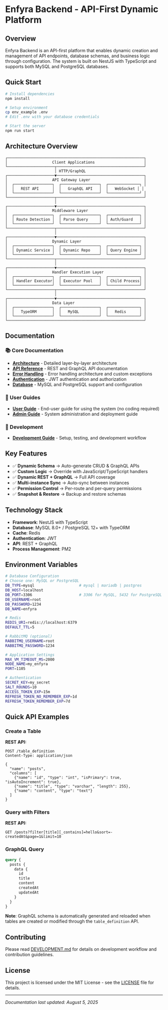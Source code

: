 # Enfyra Backend - API-First Dynamic Platform

## Overview

Enfyra Backend is an API-first platform that enables dynamic creation and management of API endpoints, database schemas, and business logic through configuration. The system is built on NestJS with TypeScript and supports both MySQL and PostgreSQL databases.

## Quick Start

```bash
# Install dependencies
npm install

# Setup environment
cp env_example .env
# Edit .env with your database credentials

# Start the server
npm run start
```

## Architecture Overview

```
┌─────────────────────────────────────────────────────────────┐
│                    Client Applications                      │
└─────────────────────┬───────────────────────────────────────┘
                      │ HTTP/GraphQL
┌─────────────────────▼───────────────────────────────────────┐
│                    API Gateway Layer                        │
│  ┌─────────────────┐  ┌─────────────────┐  ┌──────────────┐ │
│  │   REST API      │  │   GraphQL API   │  │   WebSocket │ │
│  └─────────────────┘  └─────────────────┘  └──────────────┘ │
└─────────────────────┬───────────────────────────────────────┘
                      │
┌─────────────────────▼───────────────────────────────────────┐
│                    Middleware Layer                         │
│  ┌─────────────────┐  ┌─────────────────┐  ┌──────────────┐ │
│  │ Route Detection │  │ Parse Query     │  │ Auth/Guard   │ │
│  └─────────────────┘  └─────────────────┘  └──────────────┘ │
└─────────────────────┬───────────────────────────────────────┘
                      │
┌─────────────────────▼───────────────────────────────────────┐
│                    Dynamic Layer                            │
│  ┌─────────────────┐  ┌─────────────────┐  ┌──────────────┐ │
│  │ Dynamic Service │  │ Dynamic Repo    │  │ Query Engine │ │
│  └─────────────────┘  └─────────────────┘  └──────────────┘ │
└─────────────────────┬───────────────────────────────────────┘
                      │
┌─────────────────────▼───────────────────────────────────────┐
│                    Handler Execution Layer                  │
│  ┌─────────────────┐  ┌─────────────────┐  ┌──────────────┐ │
│  │ Handler Executor│  │ Executor Pool   │  │ Child Process│ │
│  └─────────────────┘  └─────────────────┘  └──────────────┘ │
└─────────────────────┬───────────────────────────────────────┘
                      │
┌─────────────────────▼───────────────────────────────────────┐
│                    Data Layer                               │
│  ┌─────────────────┐  ┌─────────────────┐  ┌──────────────┐ │
│  │   TypeORM       │  │   MySQL         │  │   Redis      │ │
│  └─────────────────┘  └─────────────────┘  └──────────────┘ │
└─────────────────────────────────────────────────────────────┘
```

## Documentation

### 📚 Core Documentation

- **[Architecture](./docs/ARCHITECTURE.md)** - Detailed layer-by-layer architecture
- **[API Reference](./docs/API.md)** - REST and GraphQL API documentation
- **[Error Handling](./docs/ERROR_HANDLING.md)** - Error handling architecture and custom exceptions
- **[Authentication](./docs/AUTH.md)** - JWT authentication and authorization
- **[Database](./docs/DATABASE.md)** - MySQL and PostgreSQL support and configuration

### 👥 User Guides

- **[User Guide](./docs/USER_GUIDE.md)** - End-user guide for using the system (no coding required)
- **[Admin Guide](./docs/ADMIN_GUIDE.md)** - System administration and deployment guide

### 🔧 Development

- **[Development Guide](./docs/DEVELOPMENT.md)** - Setup, testing, and development workflow

## Key Features

- ✅ **Dynamic Schema** → Auto-generate CRUD & GraphQL APIs
- ✅ **Custom Logic** → Override with JavaScript/TypeScript handlers
- ✅ **Dynamic REST + GraphQL** → Full API coverage
- ✅ **Multi-instance Sync** → Auto-sync between instances
- ✅ **Permission Control** → Per-route and per-query permissions
- ✅ **Snapshot & Restore** → Backup and restore schemas

## Technology Stack

- **Framework**: NestJS with TypeScript
- **Database**: MySQL 8.0+ / PostgreSQL 12+ with TypeORM
- **Cache**: Redis
- **Authentication**: JWT
- **API**: REST + GraphQL
- **Process Management**: PM2

## Environment Variables

```bash
# Database Configuration
# Choose one: MySQL or PostgreSQL
DB_TYPE=mysql                    # mysql | mariadb | postgres
DB_HOST=localhost
DB_PORT=3306                     # 3306 for MySQL, 5432 for PostgreSQL
DB_USERNAME=root
DB_PASSWORD=1234
DB_NAME=enfyra

# Redis
REDIS_URI=redis://localhost:6379
DEFAULT_TTL=5

# RabbitMQ (optional)
RABBITMQ_USERNAME=root
RABBITMQ_PASSWORD=1234

# Application Settings
MAX_VM_TIMEOUT_MS=2000
NODE_NAME=my_enfyra
PORT=1105

# Authentication
SECRET_KEY=my_secret
SALT_ROUNDS=10
ACCESS_TOKEN_EXP=15m
REFRESH_TOKEN_NO_REMEMBER_EXP=1d
REFRESH_TOKEN_REMEMBER_EXP=7d
```

## Quick API Examples

### Create a Table

**REST API:**

```http
POST /table_definition
Content-Type: application/json

{
  "name": "posts",
  "columns": [
    {"name": "id", "type": "int", "isPrimary": true, "isAutoIncrement": true},
    {"name": "title", "type": "varchar", "length": 255},
    {"name": "content", "type": "text"}
  ]
}
```

### Query with Filters

**REST API:**

```http
GET /posts?filter[title][_contains]=hello&sort=-createdAt&page=1&limit=10
```

### GraphQL Query

```graphql
query {
  posts {
    data {
      id
      title
      content
      createdAt
      updatedAt
    }
  }
}
```

**Note**: GraphQL schema is automatically generated and reloaded when tables are created or modified through the `table_definition` API.

## Contributing

Please read [DEVELOPMENT.md](./docs/DEVELOPMENT.md) for details on development workflow and contribution guidelines.

## License

This project is licensed under the MIT License - see the [LICENSE](LICENSE) file for details.

---

_Documentation last updated: August 5, 2025_
